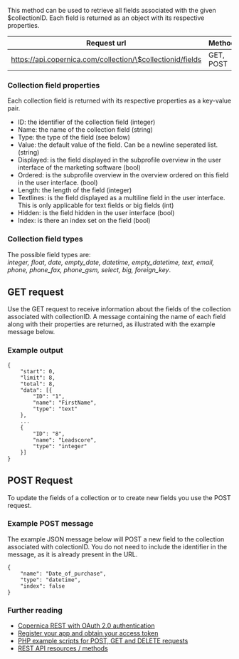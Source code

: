 This method can be used to retrieve all fields associated with the given
\$collectionID. Each field is returned as an object with its respective
properties.

| Request url | Methods | Parameters |
| --- | --- | --- |
| https://api.copernica.com/collection/\$collectionid/fields | GET, POST | none |

### Collection field properties

Each collection field is returned with its respective properties as a
key-value pair.

-   ID: the identifier of the collection field (integer)
-   Name: the name of the collection field (string)
-   Type: the type of the field (see below)
-   Value: the default value of the field. Can be a newline seperated
    list. (string)
-   Displayed: is the field displayed in the subprofile overview in the
    user interface of the marketing software (bool)
-   Ordered: is the subprofile overview in the overview ordered on this
    field in the user interface. (bool)
-   Length: the length of the field (integer)
-   Textlines: is the field displayed as a multiline field in the user
    interface. This is only applicable for text fields or big fields
    (int)
-   Hidden: is the field hidden in the user interface (bool)
-   Index: is there an index set on the field (bool)

### Collection field types

The possible field types are: \
*integer, float, date, empty\_date, datetime, empty\_datetime, text,
email, phone, phone\_fax, phone\_gsm, select, big, foreign\_key*.

GET request
-----------

Use the GET request to receive information about the fields of the
collection associated with collectionID. A message containing the name
of each field along with their properties are returned, as illustrated
with the example message below.

### Example output

~~~~ {.language-javascript}
{
    "start": 0,
    "limit": 8,
    "total": 8,
    "data": [{
        "ID": "1",
        "name": "FirstName",
        "type": "text"
    }, 
    ...
    {
        "ID": "8",
        "name": "Leadscore",
        "type": "integer"
    }]
}
~~~~

POST Request
------------

To update the fields of a collection or to create new fields you use the
POST request.

### Example POST message

The example JSON message below will POST a new field to the collection
associated with colectionID. You do not need to include the identifier
in the message, as it is already present in the URL.

~~~~ {.language-javascript}
{
    "name": "Date_of_purchase",
    "type": "datetime",
    "index": false
}
~~~~

### Further reading

-   [Copernica REST with OAuth 2.0
    authentication](./setting-up-copernica-rest-service.md)
-   [Register your app and obtain your access
    token](./register-your-app-on-copernica-com.md)
-   [PHP example scripts for POST, GET and DELETE
    requests](./example-get-post-and-delete-requests.md)
-   [REST API resources / methods](./the-copernica-rest-api.md)

